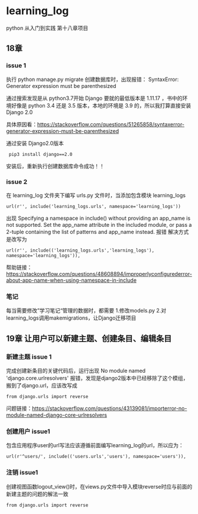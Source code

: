 # learning_log
python 从入门到实践 第十八章项目
## 18章

### issue 1
执行 python manage.py migrate 创建数据库时，出现报错：
SyntaxError: Generator expression must be parenthesized

通过搜索发现是从 python3.7开始 Django 要就的最低版本是 1.11.17 ，书中的环境好像是 python 3.4 还是 3.5 版本，本地的环境是 3.9 的，所以我打算直接安装 Django 2.0

具体原因看：https://stackoverflow.com/questions/51265858/syntaxerror-generator-expression-must-be-parenthesized

通过安装 Django2.0版本

```
 pip3 install django==2.0
```

 安装后，重新执行创建数据库命令成功！！

### issue 2
在 learning_log 文件夹下编写 urls.py 文件时，当添加包含模块 learning_logs 
```
url(r'', include('learning_logs.urls', namespace='learning_logs'))
```
出现 Specifying a namespace in include() without providing an app_name is not supported. Set the app_name attribute in the included module, or pass a 2-tuple containing the list of patterns and app_name instead. 报错
解决方式是改写为
```
url(r'', include(('learning_logs.urls','learning_logs'), namespace='learning_logs')),
```
帮助链接：https://stackoverflow.com/questions/48608894/improperlyconfigurederror-about-app-name-when-using-namespace-in-include
### 笔记
每当需要修改”学习笔记“管理的数据时，都需要 1.修改models.py 2.对learning_logs调用makemigrations，让Django迁移项目

## 19章 让用户可以新建主题、创建条目、编辑条目

### 新建主题 issue 1
完成创建新条目的关键代码后，运行出现 No module named 'django.core.urlresolvers' 报错，发现是django2版本中已经移除了这个模组，搬到了django.url，应该改写成
```
from django.urls import reverse
```
问题链接：https://stackoverflow.com/questions/43139081/importerror-no-module-named-django-core-urlresolvers

### 创建用户 issue1
包含应用程序user的url写法应该遵循前面编写learning_log的url，所以应为：
```
url(r'^users/', include(('users.urls','users'), namespace='users')),
```

### 注销 issue1
创建视图函数logout_view()时，在views.py文件中导入模块reverse时应与前面的新建主题的问题的解法一致
```
from django.urls import reverse
```